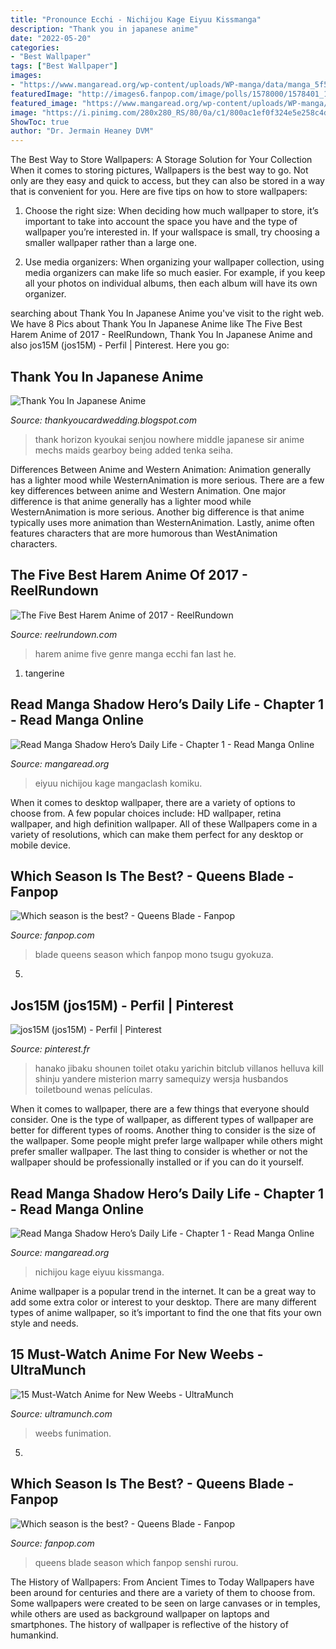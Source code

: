```yaml
---
title: "Pronounce Ecchi - Nichijou Kage Eiyuu Kissmanga"
description: "Thank you in japanese anime"
date: "2022-05-20"
categories:
- "Best Wallpaper"
tags: ["Best Wallpaper"]
images:
- "https://www.mangaread.org/wp-content/uploads/WP-manga/data/manga_5f55b818209f8/8931640543a2908aba03c0158f27cfa7/22.jpg"
featuredImage: "http://images6.fanpop.com/image/polls/1578000/1578401_1470036669438_full.jpg"
featured_image: "https://www.mangaread.org/wp-content/uploads/WP-manga/data/manga_5f55b818209f8/8931640543a2908aba03c0158f27cfa7/30.jpg"
image: "https://i.pinimg.com/280x280_RS/80/0a/c1/800ac1ef0f324e5e258c4d8115e2828c.jpg"
ShowToc: true
author: "Dr. Jermain Heaney DVM"
---
```



The Best Way to Store Wallpapers: A Storage Solution for Your Collection
When it comes to storing pictures, Wallpapers is the best way to go. Not only are they easy and quick to access, but they can also be stored in a way that is convenient for you. Here are five tips on how to store wallpapers:
1) Choose the right size: When deciding how much wallpaper to store, it’s important to take into account the space you have and the type of wallpaper you’re interested in. If your wallspace is small, try choosing a smaller wallpaper rather than a large one.

2) Use media organizers: When organizing your wallpaper collection, using media organizers can make life so much easier. For example, if you keep all your photos on individual albums, then each album will have its own organizer.

	

		
searching about Thank You In Japanese Anime you've visit to the right web. We have 8 Pics about Thank You In Japanese Anime like The Five Best Harem Anime of 2017 - ReelRundown, Thank You In Japanese Anime and also jos15M (jos15M) - Perfil | Pinterest. Here you go:
		
    
## Thank You In Japanese Anime

<img loading=lazy src="https://static1.fjcdn.com/comments/Thank+you+good+sir+_0adec79cefbebe242cc401fa11cfe2cc.jpg" onerror="this.onerror=null;this.src='https://tse3.mm.bing.net/th?id=OIP.XB7YH2amBNFes_3mLwEtXgHaEK&amp;pid=15.1';" alt="Thank You In Japanese Anime">

_Source: thankyoucardwedding.blogspot.com_

>thank horizon kyoukai senjou nowhere middle japanese sir anime mechs maids gearboy being added tenka seiha. 

	

Differences Between Anime and Western Animation: Animation generally has a lighter mood while WesternAnimation is more serious.
There are a few key differences between anime and Western Animation. One major difference is that anime generally has a lighter mood while WesternAnimation is more serious. Another big difference is that anime typically uses more animation than WesternAnimation. Lastly, anime often features characters that are more humorous than WestAnimation characters.

    
## The Five Best Harem Anime Of 2017 - ReelRundown

<img loading=lazy src="https://images.saymedia-content.com/.image/t_share/MTc0NDYyMDk3Njk3MDIzMzM2/the-five-best-harem-anime-of-2017.jpg" onerror="this.onerror=null;this.src='https://tse3.mm.bing.net/th?id=OIP.jGy56pndnhj0Iaa7pSuPlAHaDg&amp;pid=15.1';" alt="The Five Best Harem Anime of 2017 - ReelRundown">

_Source: reelrundown.com_

>harem anime five genre manga ecchi fan last he. 

	

1. tangerine 

    
## Read Manga Shadow Hero’s Daily Life - Chapter 1 - Read Manga Online

<img loading=lazy src="https://www.mangaread.org/wp-content/uploads/WP-manga/data/manga_5f55b818209f8/8931640543a2908aba03c0158f27cfa7/22.jpg" onerror="this.onerror=null;this.src='https://tse1.mm.bing.net/th?id=OIP.tNWtBd7IMF4K7FLG6rNYsAHaKo&amp;pid=15.1';" alt="Read Manga Shadow Hero’s Daily Life - Chapter 1 - Read Manga Online">

_Source: mangaread.org_

>eiyuu nichijou kage mangaclash komiku. 

	

When it comes to desktop wallpaper, there are a variety of options to choose from. A few popular choices include: HD wallpaper, retina wallpaper, and high definition wallpaper. All of these Wallpapers come in a variety of resolutions, which can make them perfect for any desktop or mobile device. 

    
## Which Season Is The Best? - Queens Blade - Fanpop

<img loading=lazy src="http://images6.fanpop.com/image/polls/1578000/1578401_1470036694230_full.jpg" onerror="this.onerror=null;this.src='https://tse3.mm.bing.net/th?id=OIP.t6w5rt2bm0EWi_BTVFbiTQDSEp&amp;pid=15.1';" alt="Which season is the best? - Queens Blade - Fanpop">

_Source: fanpop.com_

>blade queens season which fanpop mono tsugu gyokuza. 

	

5.

    
## Jos15M (jos15M) - Perfil | Pinterest

<img loading=lazy src="https://i.pinimg.com/280x280_RS/80/0a/c1/800ac1ef0f324e5e258c4d8115e2828c.jpg" onerror="this.onerror=null;this.src='https://tse2.mm.bing.net/th?id=OIP.Mfo78rma5ZEueR7Usw31iQAAAA&amp;pid=15.1';" alt="jos15M (jos15M) - Perfil | Pinterest">

_Source: pinterest.fr_

>hanako jibaku shounen toilet otaku yarichin bitclub villanos helluva kill shinju yandere misterion marry samequizy wersja husbandos toiletbound wenas películas. 

	

When it comes to wallpaper, there are a few things that everyone should consider. One is the type of wallpaper, as different types of wallpaper are better for different types of rooms. Another thing to consider is the size of the wallpaper. Some people might prefer large wallpaper while others might prefer smaller wallpaper. The last thing to consider is whether or not the wallpaper should be professionally installed or if you can do it yourself.

    
## Read Manga Shadow Hero’s Daily Life - Chapter 1 - Read Manga Online

<img loading=lazy src="https://www.mangaread.org/wp-content/uploads/WP-manga/data/manga_5f55b818209f8/8931640543a2908aba03c0158f27cfa7/30.jpg" onerror="this.onerror=null;this.src='https://tse2.mm.bing.net/th?id=OIP.u7sHKoxAzGTknBQrnu47-AHaKo&amp;pid=15.1';" alt="Read Manga Shadow Hero’s Daily Life - Chapter 1 - Read Manga Online">

_Source: mangaread.org_

>nichijou kage eiyuu kissmanga. 

	

Anime wallpaper is a popular trend in the internet. It can be a great way to add some extra color or interest to your desktop. There are many different types of anime wallpaper, so it’s important to find the one that fits your own style and needs.

    
## 15 Must-Watch Anime For New Weebs - UltraMunch

<img loading=lazy src="https://r7s4k2g2.stackpathcdn.com/wp-content/uploads/2019/05/Restaurant-to-Another-World-768x432.png" onerror="this.onerror=null;this.src='https://tse1.mm.bing.net/th?id=OIP.EHZ6mzW_zfqLh38p5fBuxQHaEK&amp;pid=15.1';" alt="15 Must-Watch Anime for New Weebs - UltraMunch">

_Source: ultramunch.com_

>weebs funimation. 

	

5.

    
## Which Season Is The Best? - Queens Blade - Fanpop

<img loading=lazy src="http://images6.fanpop.com/image/polls/1578000/1578401_1470036669438_full.jpg" onerror="this.onerror=null;this.src='https://tse4.mm.bing.net/th?id=OIP.SiM9u7A5kcn-4uT7EvVvtwAAAA&amp;pid=15.1';" alt="Which season is the best? - Queens Blade - Fanpop">

_Source: fanpop.com_

>queens blade season which fanpop senshi rurou. 

	

The History of Wallpapers: From Ancient Times to Today
Wallpapers have been around for centuries and there are a variety of them to choose from. Some wallpapers were created to be seen on large canvases or in temples, while others are used as background wallpaper on laptops and smartphones. The history of wallpaper is reflective of the history of humankind.

